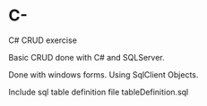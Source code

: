 # C-
C# CRUD exercise

Basic CRUD done with C# and SQLServer.

Done with windows forms.
Using SqlClient Objects.

Include sql table definition file
tableDefinition.sql

